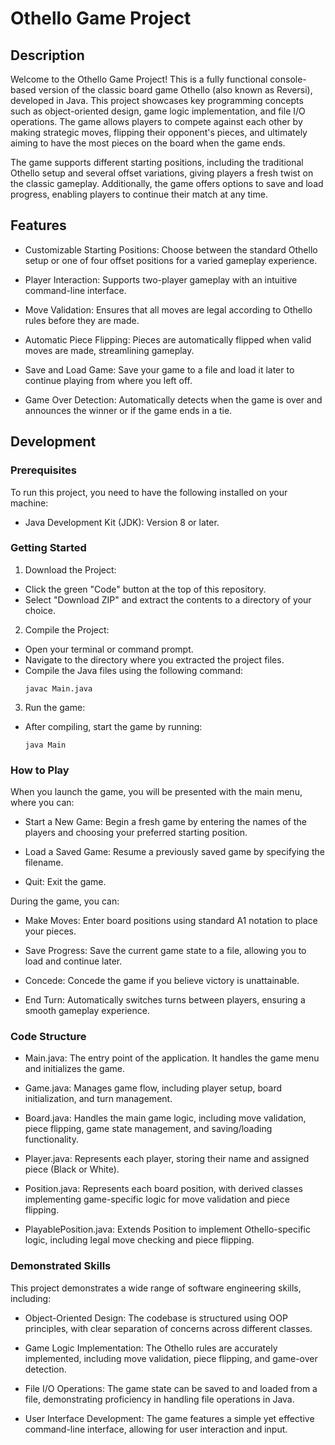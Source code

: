 # Othello Game Project
## Description
Welcome to the Othello Game Project! This is a fully functional console-based version of the classic board game Othello (also known as Reversi), developed in Java. This project showcases key programming concepts such as object-oriented design, game logic implementation, and file I/O operations. The game allows players to compete against each other by making strategic moves, flipping their opponent's pieces, and ultimately aiming to have the most pieces on the board when the game ends.

The game supports different starting positions, including the traditional Othello setup and several offset variations, giving players a fresh twist on the classic gameplay. Additionally, the game offers options to save and load progress, enabling players to continue their match at any time.

## Features
- Customizable Starting Positions: Choose between the standard Othello setup or one of four offset positions for a varied gameplay experience.

- Player Interaction: Supports two-player gameplay with an intuitive command-line interface.
- Move Validation: Ensures that all moves are legal according to Othello rules before they are made.
- Automatic Piece Flipping: Pieces are automatically flipped when valid moves are made, streamlining gameplay.
- Save and Load Game: Save your game to a file and load it later to continue playing from where you left off.
- Game Over Detection: Automatically detects when the game is over and announces the winner or if the game ends in a tie.

## Development
### Prerequisites
To run this project, you need to have the following installed on your machine:
- Java Development Kit (JDK): Version 8 or later.

### Getting Started
1. Download the Project:
  - Click the green "Code" button at the top of this repository.
  - Select "Download ZIP" and extract the contents to a directory of your choice.
    
2. Compile the Project:
- Open your terminal or command prompt.
- Navigate to the directory where you extracted the project files.
- Compile the Java files using the following command:
  ```
  javac Main.java 
  ```
3. Run the game:
- After compiling, start the game by running:
  ```
  java Main
  ```
### How to Play
When you launch the game, you will be presented with the main menu, where you can:

- Start a New Game: Begin a fresh game by entering the names of the players and choosing your preferred starting position.
  
- Load a Saved Game: Resume a previously saved game by specifying the filename.
- Quit: Exit the game.

During the game, you can:

- Make Moves: Enter board positions using standard A1 notation to place your pieces.
  
- Save Progress: Save the current game state to a file, allowing you to load and continue later.
  
- Concede: Concede the game if you believe victory is unattainable.
  
- End Turn: Automatically switches turns between players, ensuring a smooth gameplay experience.

### Code Structure
- Main.java: The entry point of the application. It handles the game menu and initializes the game.
  
- Game.java: Manages game flow, including player setup, board initialization, and turn management.
- Board.java: Handles the main game logic, including move validation, piece flipping, game state management, and saving/loading functionality.
- Player.java: Represents each player, storing their name and assigned piece (Black or White).
- Position.java: Represents each board position, with derived classes implementing game-specific logic for move validation and piece flipping.
- PlayablePosition.java: Extends Position to implement Othello-specific logic, including legal move checking and piece flipping.

### Demonstrated Skills
This project demonstrates a wide range of software engineering skills, including:
- Object-Oriented Design: The codebase is structured using OOP principles, with clear separation of concerns across different classes.
  
- Game Logic Implementation: The Othello rules are accurately implemented, including move validation, piece flipping, and game-over detection.
- File I/O Operations: The game state can be saved to and loaded from a file, demonstrating proficiency in handling file operations in Java.
- User Interface Development: The game features a simple yet effective command-line interface, allowing for user interaction and input.

